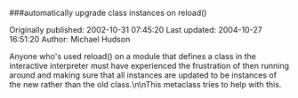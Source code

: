 ###automatically upgrade class instances on reload()

Originally published: 2002-10-31 07:45:20
Last updated: 2004-10-27 16:51:20
Author: Michael Hudson

Anyone who's used reload() on a module that defines a class in the interactive interpreter must have experienced the frustration of then running around and making sure that all instances are updated to be instances of the new rather than the old class.\n\nThis metaclass tries to help with this.